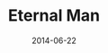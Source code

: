 ---
date: 2014-06-22
dateYear: 2014
isbn: 9781609073381
title: Eternal Man
description: "Philosopher and educator Truman G. Madsen offers profound insights about six fundamental 'puzzles' in philosophy and religion including the origins of man, evil and suffering, the spirit and the body, and freedom and fulfillment."
cover: cover-eternal-man.jpeg
coverGoogle: https://books.google.com/books/content?id=GzPjMQEACAAJ&printsec=frontcover&img=1&zoom=1&source=gbs_api
pageCount: 82
authors: Truman G. Madsen
publishers: Deseret Book
published: 2013-02-04
publishedYear: 2013
shelves:
- non-fiction
---